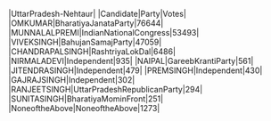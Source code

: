  
|UttarPradesh-Nehtaur|
|Candidate|Party|Votes|
|OMKUMAR|BharatiyaJanataParty|76644|
|MUNNALALPREMI|IndianNationalCongress|53493|
|VIVEKSINGH|BahujanSamajParty|47059|
|CHANDRAPALSINGH|RashtriyaLokDal|6486|
|NIRMALADEVI|Independent|935|
|NAIPAL|GareebKrantiParty|561|
|JITENDRASINGH|Independent|479|
|PREMSINGH|Independent|430|
|GAJRAJSINGH|Independent|302|
|RANJEETSINGH|UttarPradeshRepublicanParty|294|
|SUNITASINGH|BharatiyaMominFront|251|
|NoneoftheAbove|NoneoftheAbove|1273|
